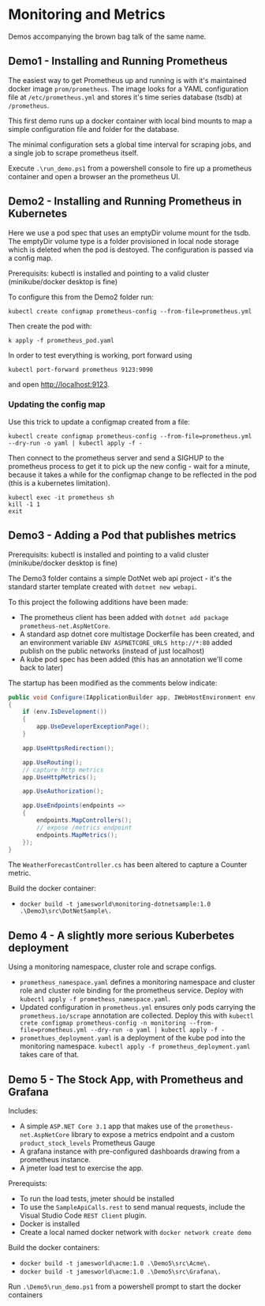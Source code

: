 # Monitoring and Metrics

Demos accompanying the brown bag talk of the same name.

## Demo1 - Installing and Running Prometheus

The easiest way to get Prometheus up and running is with it's maintained docker image `prom/prometheus`. The image looks for a YAML configuration file at `/etc/prometheus.yml` and stores it's time series database (tsdb) at `/prometheus`.

This first demo runs up a docker container with local bind mounts to map a simple configuration file and folder for the database.

The minimal configuration sets a global time interval for scraping jobs, and a single job to scrape prometheus itself.

Execute `.\run_demo.ps1` from a powershell console to fire up a prometheus container and open a browser an the prometheus UI.

## Demo2 - Installing and Running Prometheus in Kubernetes

Here we use a pod spec that uses an emptyDir volume mount for the tsdb. The emptyDir volume type is a folder provisioned in local node storage which is deleted when the pod is destoyed. The configuration is passed via a config map.

Prerequisits: kubectl is installed and pointing to a valid cluster (minikube/docker desktop is fine)

To configure this from the Demo2 folder run:

    kubectl create configmap prometheus-config --from-file=prometheus.yml

Then create the pod with:

    k apply -f prometheus_pod.yaml

In order to test everything is working, port forward using

    kubectl port-forward prometheus 9123:9090

and open <http://localhost:9123>.

### Updating the config map

Use this trick to update a configmap created from a file:

```
kubectl create configmap prometheus-config --from-file=prometheus.yml --dry-run -o yaml | kubectl apply -f -
```

Then connect to the prometheus server and send a SIGHUP to the prometheus process to get it to pick up the new config - wait for a minute, because it takes a while for the configmap change to be reflected in the pod (this is a kubernetes limitation).

```
kubectl exec -it prometheus sh
kill -1 1
exit
```

## Demo3 - Adding a Pod that publishes metrics

Prerequisits: kubectl is installed and pointing to a valid cluster (minikube/docker desktop is fine)

The Demo3 folder contains a simple DotNet web api project - it's the standard starter template created with `dotnet new webapi`.

To this project the following additions have been made:

- The prometheus client has been added with `dotnet add package prometheus-net.AspNetCore`.
- A standard asp dotnet core multistage Dockerfile has been created, and an environment variable
  `ENV ASPNETCORE_URLS http://*:80` added publish on the public networks (instead of just localhost)
- A kube pod spec has been added (this has an annotation we'll come back to later)

The startup has been modified as the comments below indicate:

```csharp
public void Configure(IApplicationBuilder app, IWebHostEnvironment env)
{
    if (env.IsDevelopment())
    {
        app.UseDeveloperExceptionPage();
    }

    app.UseHttpsRedirection();

    app.UseRouting();
    // capture http metrics
    app.UseHttpMetrics();

    app.UseAuthorization();

    app.UseEndpoints(endpoints =>
    {
        endpoints.MapControllers();
        // expose /metrics endpoint
        endpoints.MapMetrics();
    });
}
```

The `WeatherForecastController.cs` has been altered to capture a Counter metric.

Build the docker container:

- `docker build -t jamesworld\monitoring-dotnetsample:1.0 .\Demo3\src\DotNetSample\.`

## Demo 4 - A slightly more serious Kuberbetes deployment

Using a monitoring namespace, cluster role and scrape configs.

- `prometheus_namespace.yaml` defines a monitoring namespace and cluster role and cluster role binding for the prometheus service. Deploy with `kubectl apply -f prometheus_namespace.yaml`.
- Updated configuration in `prometheus.yml` ensures only pods carrying the `prometheus.io/scrape` annotation are collected. Deploy this with `kubectl crete configmap prometheus-config -n monitoring --from-file=prometheus.yml --dry-run -o yaml | kubectl apply -f -`
- `promethues_deployment.yaml` is a deployment of the kube pod into the monitoring namespace. `kubectl apply -f prometheus_deployment.yaml` takes care of that.

## Demo 5 - The Stock App, with Prometheus and Grafana

Includes:

- A simple `ASP.NET Core 3.1` app that makes use of the `prometheus-net.AspNetCore` library to expose a metrics endpoint and a custom `product_stock_levels` Prometheus Gauge
- A grafana instance with pre-configured dashboards drawing from a prometheus instance.
- A jmeter load test to exercise the app.

Prerequists:

- To run the load tests, jmeter should be installed
- To use the `SampleApiCalls.rest` to send manual requests, include the Visual Studio Code `REST Client` plugin.
- Docker is installed
- Create a local named docker network with `docker network create demo`

Build the docker containers:

- `docker build -t jamesworld\acme:1.0 .\Demo5\src\Acme\.`
- `docker build -t jamesworld\acme:1.0 .\Demo5\src\Grafana\.`

Run `.\Demo5\run_demo.ps1` from a powershell prompt to start the docker containers
